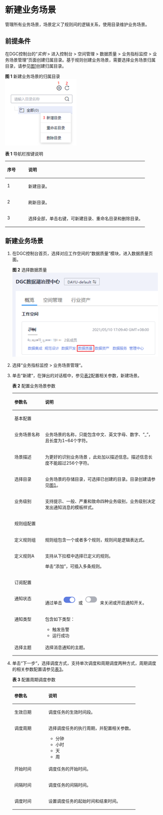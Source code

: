# 新建业务场景<a name="dgc_01_0705"></a>

管理所有业务场景，场景定义了规则间的逻辑关系，使用目录维护业务场景。

## 前提条件<a name="zh-cn_topic_0141836089_section2517111834714"></a>

在DGC控制台的“_实例_  \> 进入控制台 \> 空间管理 \> 数据质量 \> 业务指标监控 \> 业务场景管理”页面创建归属目录。基于规则创建业务场景，需要选择业务场景归属目录，请参见[图1](#fig1641613475353)创建归属目录。

**图 1**  新建业务场景的归属目录<a name="fig1641613475353"></a>  
![](figures/新建业务场景的归属目录.png "新建业务场景的归属目录")

**表 1**  导航栏按键说明

<a name="zh-cn_topic_0141836089_table952445162715"></a>
<table><thead align="left"><tr id="zh-cn_topic_0141836089_row352545110274"><th class="cellrowborder" valign="top" width="15.040000000000001%" id="mcps1.2.3.1.1"><p id="zh-cn_topic_0141836089_p4525251172711"><a name="zh-cn_topic_0141836089_p4525251172711"></a><a name="zh-cn_topic_0141836089_p4525251172711"></a>序号</p>
</th>
<th class="cellrowborder" valign="top" width="84.96000000000001%" id="mcps1.2.3.1.2"><p id="zh-cn_topic_0141836089_p115252519279"><a name="zh-cn_topic_0141836089_p115252519279"></a><a name="zh-cn_topic_0141836089_p115252519279"></a>说明</p>
</th>
</tr>
</thead>
<tbody><tr id="zh-cn_topic_0141836089_row352525182710"><td class="cellrowborder" valign="top" width="15.040000000000001%" headers="mcps1.2.3.1.1 "><p id="zh-cn_topic_0141836089_p135261517274"><a name="zh-cn_topic_0141836089_p135261517274"></a><a name="zh-cn_topic_0141836089_p135261517274"></a>1</p>
</td>
<td class="cellrowborder" valign="top" width="84.96000000000001%" headers="mcps1.2.3.1.2 "><p id="zh-cn_topic_0141836089_p12527125182720"><a name="zh-cn_topic_0141836089_p12527125182720"></a><a name="zh-cn_topic_0141836089_p12527125182720"></a>新建目录。</p>
</td>
</tr>
<tr id="zh-cn_topic_0141836089_row55274511271"><td class="cellrowborder" valign="top" width="15.040000000000001%" headers="mcps1.2.3.1.1 "><p id="zh-cn_topic_0141836089_p13528651192719"><a name="zh-cn_topic_0141836089_p13528651192719"></a><a name="zh-cn_topic_0141836089_p13528651192719"></a>2</p>
</td>
<td class="cellrowborder" valign="top" width="84.96000000000001%" headers="mcps1.2.3.1.2 "><p id="zh-cn_topic_0141836089_p252813518274"><a name="zh-cn_topic_0141836089_p252813518274"></a><a name="zh-cn_topic_0141836089_p252813518274"></a>刷新目录。</p>
</td>
</tr>
<tr id="zh-cn_topic_0141836089_row205282051102719"><td class="cellrowborder" valign="top" width="15.040000000000001%" headers="mcps1.2.3.1.1 "><p id="zh-cn_topic_0141836089_p452810519275"><a name="zh-cn_topic_0141836089_p452810519275"></a><a name="zh-cn_topic_0141836089_p452810519275"></a>3</p>
</td>
<td class="cellrowborder" valign="top" width="84.96000000000001%" headers="mcps1.2.3.1.2 "><p id="zh-cn_topic_0141836089_p1652845162712"><a name="zh-cn_topic_0141836089_p1652845162712"></a><a name="zh-cn_topic_0141836089_p1652845162712"></a>选择全部，单击右键，可新建目录、重命名目录和删除目录。</p>
</td>
</tr>
</tbody>
</table>

## 新建业务场景<a name="zh-cn_topic_0141836089_section12432185711480"></a>

1.  在DGC控制台首页，选择对应工作空间的“数据质量“模块，进入数据质量页面。

    **图 2**  选择数据质量<a name="dgc_01_0703_dgc_01_0009_fig1540042925813"></a>  
    ![](figures/选择数据质量.png "选择数据质量")


1.  选择“业务指标监控  \>  业务场景管理“。
2.  单击“新建“，在弹出的对话框中，参见[表2](#zh-cn_topic_0141836089_table105313428316)配置相关参数，新建场景。

    **表 2**  配置业务场景参数

    <a name="zh-cn_topic_0141836089_table105313428316"></a>
    <table><thead align="left"><tr id="zh-cn_topic_0141836089_row553544283118"><th class="cellrowborder" valign="top" width="21.05%" id="mcps1.2.3.1.1"><p id="zh-cn_topic_0141836089_p1553504203119"><a name="zh-cn_topic_0141836089_p1553504203119"></a><a name="zh-cn_topic_0141836089_p1553504203119"></a>参数名</p>
    </th>
    <th class="cellrowborder" valign="top" width="78.95%" id="mcps1.2.3.1.2"><p id="zh-cn_topic_0141836089_p10536174253111"><a name="zh-cn_topic_0141836089_p10536174253111"></a><a name="zh-cn_topic_0141836089_p10536174253111"></a>说明</p>
    </th>
    </tr>
    </thead>
    <tbody><tr id="zh-cn_topic_0141836089_row26881649125512"><td class="cellrowborder" colspan="2" valign="top" headers="mcps1.2.3.1.1 mcps1.2.3.1.2 "><p id="zh-cn_topic_0141836089_p14369754145516"><a name="zh-cn_topic_0141836089_p14369754145516"></a><a name="zh-cn_topic_0141836089_p14369754145516"></a>基本配置</p>
    </td>
    </tr>
    <tr id="zh-cn_topic_0141836089_row18536164263118"><td class="cellrowborder" valign="top" width="21.05%" headers="mcps1.2.3.1.1 "><p id="zh-cn_topic_0141836089_p1653614283115"><a name="zh-cn_topic_0141836089_p1653614283115"></a><a name="zh-cn_topic_0141836089_p1653614283115"></a>业务场景名称</p>
    </td>
    <td class="cellrowborder" valign="top" width="78.95%" headers="mcps1.2.3.1.2 "><p id="zh-cn_topic_0141836089_p0204161911401"><a name="zh-cn_topic_0141836089_p0204161911401"></a><a name="zh-cn_topic_0141836089_p0204161911401"></a>业务场景的名称，只能包含中文、英文字母、数字、“_”，且长度为1~64个字符。</p>
    </td>
    </tr>
    <tr id="zh-cn_topic_0141836089_row5550175812324"><td class="cellrowborder" valign="top" width="21.05%" headers="mcps1.2.3.1.1 "><p id="zh-cn_topic_0141836089_p1155014589325"><a name="zh-cn_topic_0141836089_p1155014589325"></a><a name="zh-cn_topic_0141836089_p1155014589325"></a>场景描述</p>
    </td>
    <td class="cellrowborder" valign="top" width="78.95%" headers="mcps1.2.3.1.2 "><p id="zh-cn_topic_0141836089_p19552205823218"><a name="zh-cn_topic_0141836089_p19552205823218"></a><a name="zh-cn_topic_0141836089_p19552205823218"></a>为更好的识别业务场景 ，此处加以描述信息。描述信息长度不能超过256个字符。</p>
    </td>
    </tr>
    <tr id="zh-cn_topic_0141836089_row015812693317"><td class="cellrowborder" valign="top" width="21.05%" headers="mcps1.2.3.1.1 "><p id="zh-cn_topic_0141836089_p115820693315"><a name="zh-cn_topic_0141836089_p115820693315"></a><a name="zh-cn_topic_0141836089_p115820693315"></a>选择目录</p>
    </td>
    <td class="cellrowborder" valign="top" width="78.95%" headers="mcps1.2.3.1.2 "><p id="zh-cn_topic_0141836089_p141580613317"><a name="zh-cn_topic_0141836089_p141580613317"></a><a name="zh-cn_topic_0141836089_p141580613317"></a>业务场景的存储目录，可选择已创建的目录。目录创建请参见<a href="#fig1641613475353">图1</a>。</p>
    </td>
    </tr>
    <tr id="zh-cn_topic_0141836089_row16547723015"><td class="cellrowborder" valign="top" width="21.05%" headers="mcps1.2.3.1.1 "><p id="zh-cn_topic_0141836089_p56541779309"><a name="zh-cn_topic_0141836089_p56541779309"></a><a name="zh-cn_topic_0141836089_p56541779309"></a>业务级别</p>
    </td>
    <td class="cellrowborder" valign="top" width="78.95%" headers="mcps1.2.3.1.2 "><p id="zh-cn_topic_0141836089_p1265477183011"><a name="zh-cn_topic_0141836089_p1265477183011"></a><a name="zh-cn_topic_0141836089_p1265477183011"></a>支持提示、一般、严重和致命四种业务级别，业务级别决定发出通知消息的模板样式。</p>
    </td>
    </tr>
    <tr id="zh-cn_topic_0141836089_row670553113316"><td class="cellrowborder" colspan="2" valign="top" headers="mcps1.2.3.1.1 mcps1.2.3.1.2 "><p id="zh-cn_topic_0141836089_p1670683203316"><a name="zh-cn_topic_0141836089_p1670683203316"></a><a name="zh-cn_topic_0141836089_p1670683203316"></a>规则组配置</p>
    </td>
    </tr>
    <tr id="zh-cn_topic_0141836089_row1966675578"><td class="cellrowborder" valign="top" width="21.05%" headers="mcps1.2.3.1.1 "><p id="zh-cn_topic_0141836089_p466167115711"><a name="zh-cn_topic_0141836089_p466167115711"></a><a name="zh-cn_topic_0141836089_p466167115711"></a>定义规则组</p>
    </td>
    <td class="cellrowborder" valign="top" width="78.95%" headers="mcps1.2.3.1.2 "><p id="zh-cn_topic_0141836089_p8660795716"><a name="zh-cn_topic_0141836089_p8660795716"></a><a name="zh-cn_topic_0141836089_p8660795716"></a>规则组包含一个或者多个规则，规则间是逻辑表达式。</p>
    </td>
    </tr>
    <tr id="zh-cn_topic_0141836089_row129461147659"><td class="cellrowborder" valign="top" width="21.05%" headers="mcps1.2.3.1.1 "><p id="zh-cn_topic_0141836089_p149489471852"><a name="zh-cn_topic_0141836089_p149489471852"></a><a name="zh-cn_topic_0141836089_p149489471852"></a>定义规则A</p>
    </td>
    <td class="cellrowborder" valign="top" width="78.95%" headers="mcps1.2.3.1.2 "><p id="zh-cn_topic_0141836089_p1994817472510"><a name="zh-cn_topic_0141836089_p1994817472510"></a><a name="zh-cn_topic_0141836089_p1994817472510"></a>支持从下拉框中选择已定义的规则。</p>
    <p id="zh-cn_topic_0141836089_p1646772418106"><a name="zh-cn_topic_0141836089_p1646772418106"></a><a name="zh-cn_topic_0141836089_p1646772418106"></a>单击<span class="uicontrol" id="zh-cn_topic_0141836089_uicontrol2853535101019"><a name="zh-cn_topic_0141836089_uicontrol2853535101019"></a><a name="zh-cn_topic_0141836089_uicontrol2853535101019"></a>“添加”</span>，可插入多条规则。</p>
    </td>
    </tr>
    <tr id="zh-cn_topic_0141836089_row119306406712"><td class="cellrowborder" colspan="2" valign="top" headers="mcps1.2.3.1.1 mcps1.2.3.1.2 "><p id="zh-cn_topic_0141836089_p133879521719"><a name="zh-cn_topic_0141836089_p133879521719"></a><a name="zh-cn_topic_0141836089_p133879521719"></a>订阅配置</p>
    </td>
    </tr>
    <tr id="zh-cn_topic_0141836089_row10507946979"><td class="cellrowborder" valign="top" width="21.05%" headers="mcps1.2.3.1.1 "><p id="zh-cn_topic_0141836089_p850824611714"><a name="zh-cn_topic_0141836089_p850824611714"></a><a name="zh-cn_topic_0141836089_p850824611714"></a>通知状态</p>
    </td>
    <td class="cellrowborder" valign="top" width="78.95%" headers="mcps1.2.3.1.2 "><p id="zh-cn_topic_0141836089_p109384485447"><a name="zh-cn_topic_0141836089_p109384485447"></a><a name="zh-cn_topic_0141836089_p109384485447"></a>通过单击<a name="image1720943213711"></a><a name="image1720943213711"></a><span><img id="image1720943213711" src="figures/zh-cn_image_0000001163759067.png"></span>或<a name="image119771950174"></a><a name="image119771950174"></a><span><img id="image119771950174" src="figures/zh-cn_image_0000001163759099.png"></span>来关闭或开启通知开关。</p>
    </td>
    </tr>
    <tr id="zh-cn_topic_0141836089_row1173619431579"><td class="cellrowborder" valign="top" width="21.05%" headers="mcps1.2.3.1.1 "><p id="zh-cn_topic_0141836089_p1373819431717"><a name="zh-cn_topic_0141836089_p1373819431717"></a><a name="zh-cn_topic_0141836089_p1373819431717"></a>通知类型</p>
    </td>
    <td class="cellrowborder" valign="top" width="78.95%" headers="mcps1.2.3.1.2 "><p id="zh-cn_topic_0141836089_p1373884316714"><a name="zh-cn_topic_0141836089_p1373884316714"></a><a name="zh-cn_topic_0141836089_p1373884316714"></a>包含如下类型：</p>
    <a name="zh-cn_topic_0141836089_ul1592931421312"></a><a name="zh-cn_topic_0141836089_ul1592931421312"></a><ul id="zh-cn_topic_0141836089_ul1592931421312"><li>触发告警</li><li>运行成功</li></ul>
    </td>
    </tr>
    <tr id="zh-cn_topic_0141836089_row5989191561815"><td class="cellrowborder" valign="top" width="21.05%" headers="mcps1.2.3.1.1 "><p id="zh-cn_topic_0141836089_p1989121511813"><a name="zh-cn_topic_0141836089_p1989121511813"></a><a name="zh-cn_topic_0141836089_p1989121511813"></a>选择主题</p>
    </td>
    <td class="cellrowborder" valign="top" width="78.95%" headers="mcps1.2.3.1.2 "><p id="zh-cn_topic_0141836089_p2098915156189"><a name="zh-cn_topic_0141836089_p2098915156189"></a><a name="zh-cn_topic_0141836089_p2098915156189"></a>选择消息通知的主题。</p>
    </td>
    </tr>
    </tbody>
    </table>

3.  单击“下一步“，选择调度方式，支持单次调度和周期调度两种方式，周期调度的相关参数配置请参见[表3](#zh-cn_topic_0141836089_table117064413127)。

    **表 3**  配置周期调度参数

    <a name="zh-cn_topic_0141836089_table117064413127"></a>
    <table><thead align="left"><tr id="zh-cn_topic_0141836089_row5714194151214"><th class="cellrowborder" valign="top" width="27.58%" id="mcps1.2.3.1.1"><p id="zh-cn_topic_0141836089_p87155421219"><a name="zh-cn_topic_0141836089_p87155421219"></a><a name="zh-cn_topic_0141836089_p87155421219"></a>参数名</p>
    </th>
    <th class="cellrowborder" valign="top" width="72.42%" id="mcps1.2.3.1.2"><p id="zh-cn_topic_0141836089_p147158421216"><a name="zh-cn_topic_0141836089_p147158421216"></a><a name="zh-cn_topic_0141836089_p147158421216"></a>说明</p>
    </th>
    </tr>
    </thead>
    <tbody><tr id="zh-cn_topic_0141836089_row871554191219"><td class="cellrowborder" valign="top" width="27.58%" headers="mcps1.2.3.1.1 "><p id="zh-cn_topic_0141836089_p117164418128"><a name="zh-cn_topic_0141836089_p117164418128"></a><a name="zh-cn_topic_0141836089_p117164418128"></a>生效日期</p>
    </td>
    <td class="cellrowborder" valign="top" width="72.42%" headers="mcps1.2.3.1.2 "><p id="zh-cn_topic_0141836089_p167161946126"><a name="zh-cn_topic_0141836089_p167161946126"></a><a name="zh-cn_topic_0141836089_p167161946126"></a>调度任务的生效时间段。</p>
    </td>
    </tr>
    <tr id="zh-cn_topic_0141836089_row2071644141217"><td class="cellrowborder" valign="top" width="27.58%" headers="mcps1.2.3.1.1 "><p id="zh-cn_topic_0141836089_p2717144122"><a name="zh-cn_topic_0141836089_p2717144122"></a><a name="zh-cn_topic_0141836089_p2717144122"></a>调度周期</p>
    </td>
    <td class="cellrowborder" valign="top" width="72.42%" headers="mcps1.2.3.1.2 "><p id="zh-cn_topic_0141836089_p1037845661618"><a name="zh-cn_topic_0141836089_p1037845661618"></a><a name="zh-cn_topic_0141836089_p1037845661618"></a>选择调度任务的执行周期，并配置相关参数。</p>
    <a name="zh-cn_topic_0141836089_ul1937815611617"></a><a name="zh-cn_topic_0141836089_ul1937815611617"></a><ul id="zh-cn_topic_0141836089_ul1937815611617"><li>分钟</li><li>小时</li><li>天</li><li>周</li></ul>
    </td>
    </tr>
    <tr id="row4224448184013"><td class="cellrowborder" valign="top" width="27.58%" headers="mcps1.2.3.1.1 "><p id="p1722574824010"><a name="p1722574824010"></a><a name="p1722574824010"></a>开始时间</p>
    </td>
    <td class="cellrowborder" valign="top" width="72.42%" headers="mcps1.2.3.1.2 "><p id="p19225114834016"><a name="p19225114834016"></a><a name="p19225114834016"></a>调度任务的开始时间。</p>
    </td>
    </tr>
    <tr id="row1116614447406"><td class="cellrowborder" valign="top" width="27.58%" headers="mcps1.2.3.1.1 "><p id="p316794410401"><a name="p316794410401"></a><a name="p316794410401"></a>间隔时间</p>
    </td>
    <td class="cellrowborder" valign="top" width="72.42%" headers="mcps1.2.3.1.2 "><p id="p016712441408"><a name="p016712441408"></a><a name="p016712441408"></a>调度任务的间隔时间。</p>
    </td>
    </tr>
    <tr id="row10819163911404"><td class="cellrowborder" valign="top" width="27.58%" headers="mcps1.2.3.1.1 "><p id="p14819153912400"><a name="p14819153912400"></a><a name="p14819153912400"></a>调度时间</p>
    </td>
    <td class="cellrowborder" valign="top" width="72.42%" headers="mcps1.2.3.1.2 "><p id="p68191239124011"><a name="p68191239124011"></a><a name="p68191239124011"></a>设置调度任务的起始时间和结束时间。</p>
    </td>
    </tr>
    </tbody>
    </table>


